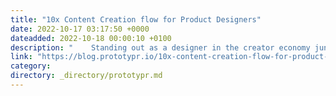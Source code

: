 ```yaml
---
title: "10x Content Creation flow for Product Designers"
date: 2022-10-17 03:17:50 +0000
dateadded: 2022-10-18 00:00:10 +0100
description: "    Standing out as a designer in the creator economy jungle  Continue reading on Prototypr »  "
link: "https://blog.prototypr.io/10x-content-creation-flow-for-product-designers-255c01774cf5?source=rss----eb297ea1161a---4"
category:
directory: _directory/prototypr.md
---
```

